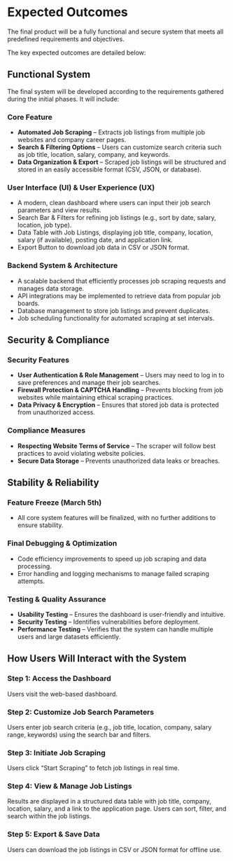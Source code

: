 # Expected Outcomes

The final product will be a fully functional and secure system that meets all predefined requirements and objectives. 

The key expected outcomes are detailed below:

## Functional System
The final system will be developed according to the requirements gathered during the initial phases. It will include:

### Core Feature
- **Automated Job Scraping** – Extracts job listings from multiple job websites and company career pages.
- **Search & Filtering Options** – Users can customize search criteria such as job title, location, salary, company, and keywords.
- **Data Organization & Export** – Scraped job listings will be structured and stored in an easily accessible format (CSV, JSON, or database).
  
### User Interface (UI) & User Experience (UX)
- A modern, clean dashboard where users can input their job search parameters and view results.
- Search Bar & Filters for refining job listings (e.g., sort by date, salary, location, job type).
- Data Table with Job Listings, displaying job title, company, location, salary (if available), posting date, and application link.
- Export Button to download job data in CSV or JSON format.

### Backend System & Architecture
- A scalable backend that efficiently processes job scraping requests and manages data storage.
- API integrations may be implemented to retrieve data from popular job boards.
- Database management to store job listings and prevent duplicates.
- Job scheduling functionality for automated scraping at set intervals.


## Security & Compliance
### Security Features
- **User Authentication & Role Management** – Users may need to log in to save preferences and manage their job searches.
- **Firewall Protection & CAPTCHA Handling** – Prevents blocking from job websites while maintaining ethical scraping practices.
- **Data Privacy & Encryption** – Ensures that stored job data is protected from unauthorized access.

### Compliance Measures
- **Respecting Website Terms of Service** – The scraper will follow best practices to avoid violating website policies.
- **Secure Data Storage** – Prevents unauthorized data leaks or breaches.
  
## Stability & Reliability
### Feature Freeze (March 5th)
- All core system features will be finalized, with no further additions to ensure stability.

### Final Debugging & Optimization
- Code efficiency improvements to speed up job scraping and data processing.
- Error handling and logging mechanisms to manage failed scraping attempts.

### Testing & Quality Assurance
- **Usability Testing** – Ensures the dashboard is user-friendly and intuitive.
- **Security Testing** – Identifies vulnerabilities before deployment.
- **Performance Testing** – Verifies that the system can handle multiple users and large datasets efficiently.

## How Users Will Interact with the System
### Step 1: Access the Dashboard
Users visit the web-based dashboard.

### Step 2: Customize Job Search Parameters
Users enter job search criteria (e.g., job title, location, company, salary range, keywords) using the search bar and filters.

### Step 3: Initiate Job Scraping
Users click “Start Scraping” to fetch job listings in real time.

### Step 4: View & Manage Job Listings
Results are displayed in a structured data table with job title, company, location, salary, and a link to the application page.
Users can sort, filter, and search within the job listings.

### Step 5: Export & Save Data
Users can download the job listings in CSV or JSON format for offline use.
